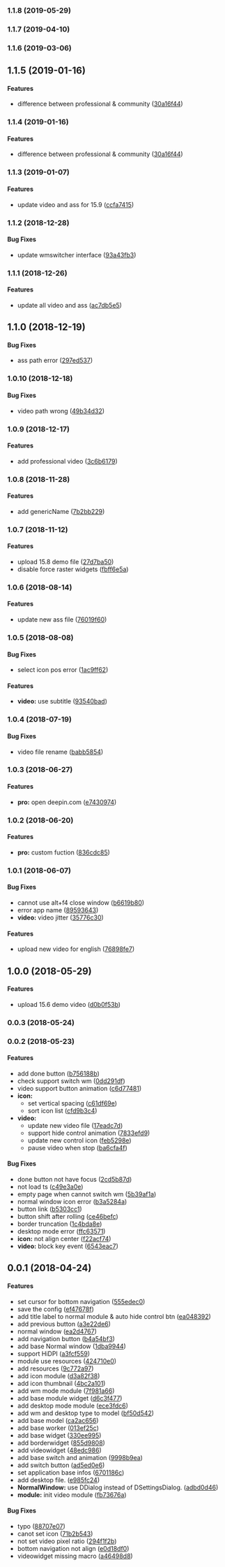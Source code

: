 <a name="1.1.8"></a>
### 1.1.8 (2019-05-29)




<a name="1.1.7"></a>
### 1.1.7 (2019-04-10)




<a name="1.1.6"></a>
### 1.1.6 (2019-03-06)




<a name=""></a>
##  1.1.5 (2019-01-16)


#### Features

*   difference between professional & community ([30a16f44](https://github.com/linuxdeepin/dde-introduction/commit/30a16f44106fd442259dc3706befef1831b3b6d8))



<a name="1.1.4"></a>
### 1.1.4 (2019-01-16)


#### Features

*   difference between professional & community ([30a16f44](https://github.com/linuxdeepin/dde-introduction/commit/30a16f44106fd442259dc3706befef1831b3b6d8))



<a name="1.1.3"></a>
### 1.1.3 (2019-01-07)


#### Features

*   update video and ass for 15.9 ([ccfa7415](https://github.com/linuxdeepin/dde-introduction/commit/ccfa74150fdd40141ceba0523fa7bc7315014efc))



<a name="1.1.2"></a>
### 1.1.2 (2018-12-28)


#### Bug Fixes

*   update wmswitcher interface ([93a43fb3](https://github.com/linuxdeepin/dde-introduction/commit/93a43fb3e649e0dd64586cf9a028ecde8b7e6f25))



<a name="1.1.1"></a>
### 1.1.1 (2018-12-26)


#### Features

*   update all video and ass ([ac7db5e5](https://github.com/linuxdeepin/dde-introduction/commit/ac7db5e5d6d04f746c0a4cf14f193d0111ec9c6b))



<a name=""></a>
##  1.1.0 (2018-12-19)


#### Bug Fixes

*   ass path error ([297ed537](https://github.com/linuxdeepin/dde-introduction/commit/297ed537470dd8c1f1b489f068681fa367ba9c38))



<a name="1.0.10"></a>
### 1.0.10 (2018-12-18)


#### Bug Fixes

*   video path wrong ([49b34d32](https://github.com/linuxdeepin/dde-introduction/commit/49b34d32d2a231b0c54252e544b7af88b01c20f3))



<a name="1.0.9"></a>
### 1.0.9 (2018-12-17)


#### Features

*   add professional video ([3c6b6179](https://github.com/linuxdeepin/dde-introduction/commit/3c6b61798a62e6204b47035614cd078d4be59829))



<a name="1.0.8"></a>
### 1.0.8 (2018-11-28)


#### Features

*   add genericName ([7b2bb229](https://github.com/linuxdeepin/dde-introduction/commit/7b2bb2290caec677370a48668bf079ad89781312))



<a name="1.0.7"></a>
### 1.0.7 (2018-11-12)


#### Features

*   upload 15.8 demo file ([27d7ba50](https://github.com/linuxdeepin/dde-introduction/commit/27d7ba5072993167945d0f0779c1d32613ca8bb5))
*   disable force raster widgets ([fbff6e5a](https://github.com/linuxdeepin/dde-introduction/commit/fbff6e5a81d343ba9b0fefa9fd6678a61c1a212d))



<a name="1.0.6"></a>
### 1.0.6 (2018-08-14)


#### Features

*   update new ass file ([76019f60](https://github.com/linuxdeepin/dde-introduction/commit/76019f602f3ae0c308d3f17161edfec3bd17ea31))



<a name="1.0.5"></a>
### 1.0.5 (2018-08-08)


#### Bug Fixes

*   select icon pos error ([1ac9ff62](https://github.com/linuxdeepin/dde-introduction/commit/1ac9ff625ad17b1aa340a481e3b7e223e6118575))

#### Features

* **video:**  use subtitle ([93540bad](https://github.com/linuxdeepin/dde-introduction/commit/93540bada157a15035de56283551874ffb17c140))



<a name="1.0.4"></a>
### 1.0.4 (2018-07-19)


#### Bug Fixes

*   video file rename ([babb5854](https://github.com/linuxdeepin/dde-introduction/commit/babb5854df3f78799d2abfb3201712044c48505c))



<a name="1.0.3"></a>
### 1.0.3 (2018-06-27)


#### Features

* **pro:**  open deepin.com ([e7430974](https://github.com/linuxdeepin/dde-introduction/commit/e7430974b44b4102b087b23e653ae572b06941b8))



<a name="1.0.2"></a>
### 1.0.2 (2018-06-20)


#### Features

* **pro:**  custom fuction ([836cdc85](https://github.com/linuxdeepin/dde-introduction/commit/836cdc85f861418bbc4205a1394f91ac2c0378c3))



<a name="1.0.1"></a>
### 1.0.1 (2018-06-07)


#### Bug Fixes

*   cannot use alt+f4 close window ([b6619b80](https://github.com/linuxdeepin/dde-introduction/commit/b6619b80115eb0d8f73e559c4f0fde1ec1682c7b))
*   error app name ([89593643](https://github.com/linuxdeepin/dde-introduction/commit/89593643ec4e379ec4a841a713a315bf530ea2d8))
* **video:**  video jitter ([35776c30](https://github.com/linuxdeepin/dde-introduction/commit/35776c30aae781368b9e3c50458cfc26cd86f1fe))

#### Features

*   upload new video for english ([76898fe7](https://github.com/linuxdeepin/dde-introduction/commit/76898fe7109186371894735231f1a8b8b5b19e71))



<a name=""></a>
##  1.0.0 (2018-05-29)


#### Features

*   upload 15.6 demo video ([d0b0f53b](https://github.com/linuxdeepin/dde-introduction/commit/d0b0f53b5365f7d32c4b89cace10486e9d9e9711))



<a name="0.0.3"></a>
### 0.0.3 (2018-05-24)




<a name="0.0.2"></a>
### 0.0.2 (2018-05-23)


#### Features

*   add done button ([b756188b](https://github.com/linuxdeepin/dde-introduction/commit/b756188beeb699033b4ab19f2a04bd0665479f78))
*   check support switch wm ([0dd291df](https://github.com/linuxdeepin/dde-introduction/commit/0dd291df4f37a283a724c07d800fcd09e4f476a6))
*   video support button animation ([c6d77481](https://github.com/linuxdeepin/dde-introduction/commit/c6d77481dee10faabbb65fc12c1beacf26cd4aca))
* **icon:**
  *  set vertical spacing ([c61df69e](https://github.com/linuxdeepin/dde-introduction/commit/c61df69eeb58e32fb787a76875bcc1c3a0ae0ab4))
  *  sort icon list ([cfd9b3c4](https://github.com/linuxdeepin/dde-introduction/commit/cfd9b3c44cd7a5168b2b0060dbf356ed5ae026d1))
* **video:**
  *  update new video file ([17eadc7d](https://github.com/linuxdeepin/dde-introduction/commit/17eadc7d0f2217ba6ca5509896062a5d4b395276))
  *  support hide control animation ([7833efd9](https://github.com/linuxdeepin/dde-introduction/commit/7833efd90fe35e0d95fce4b86e3f84ed4031d3ea))
  *  update new control icon ([feb5298e](https://github.com/linuxdeepin/dde-introduction/commit/feb5298eaec5ccf6b64019a387bcf837f6ebb7ff))
  *  pause video when stop ([ba6cfa4f](https://github.com/linuxdeepin/dde-introduction/commit/ba6cfa4fb56e87ea9436829ef808947ba1b7b475))

#### Bug Fixes

*   done button not have focus ([2cd5b87d](https://github.com/linuxdeepin/dde-introduction/commit/2cd5b87d9a9fa113bec14ee02156e634a4c7be40))
*   not load ts ([c49e3a0e](https://github.com/linuxdeepin/dde-introduction/commit/c49e3a0e9398600c3a4b0f70508cea68a0f197cf))
*   empty page when cannot switch wm ([5b39af1a](https://github.com/linuxdeepin/dde-introduction/commit/5b39af1a2cc56df91515a1eb4711222d381bd9a0))
*   normal window icon error ([b3a5284a](https://github.com/linuxdeepin/dde-introduction/commit/b3a5284a45e4e65d688a9efb331c3da0f902b0cd))
*   button link ([b5303cc1](https://github.com/linuxdeepin/dde-introduction/commit/b5303cc1c35b2cd3a4f9ba0889facce2cd01d899))
*   button shift after rolling ([ce46befc](https://github.com/linuxdeepin/dde-introduction/commit/ce46befc26f346f1546622318c64016e1b104715))
*   border truncation ([1c4bda8e](https://github.com/linuxdeepin/dde-introduction/commit/1c4bda8ea932dc73bb15623c6eeb5dd5fed2c3c8))
*   desktop mode error ([ffc63571](https://github.com/linuxdeepin/dde-introduction/commit/ffc63571c5944cca55885b79cd70b351232b9c30))
* **icon:**  not align center ([f22acf74](https://github.com/linuxdeepin/dde-introduction/commit/f22acf7468444d9718424f3b48f894c18cbde174))
* **video:**  block key event ([6543eac7](https://github.com/linuxdeepin/dde-introduction/commit/6543eac7ece5ea7c507510085333adc2d8d60b42))



<a name=""></a>
##  0.0.1 (2018-04-24)


#### Features

*   set cursor for bottom navigation ([555edec0](https://github.com/linuxdeepin/dde-introduction/commit/555edec0a92f7b962c2d26e5426e40b573bf528e))
*   save the config ([ef47678f](https://github.com/linuxdeepin/dde-introduction/commit/ef47678f939b29919f9cdb3476d2fa9888379aab))
*   add title label to normal module & auto hide control btn ([ea048392](https://github.com/linuxdeepin/dde-introduction/commit/ea0483927dbf320ad0c4a223e14df24b5116b69c))
*   add previous button ([a3e22de6](https://github.com/linuxdeepin/dde-introduction/commit/a3e22de6c98b2cf98c267283b4346ebea8499f26))
*   normal window ([ea2d4767](https://github.com/linuxdeepin/dde-introduction/commit/ea2d4767d29a101d98c339b816edfcdae22ae398))
*   add navigation button ([b4a54bf3](https://github.com/linuxdeepin/dde-introduction/commit/b4a54bf32438a3eee18975e46632bd9e3e653518))
*   add base Normal window ([1dba9944](https://github.com/linuxdeepin/dde-introduction/commit/1dba99447597c5d4438a8fa08e19065535bc15e3))
*   support HiDPI ([a3fcf559](https://github.com/linuxdeepin/dde-introduction/commit/a3fcf5597390e7de22390e30607f4a69e8457bd0))
*   module use resources ([424710e0](https://github.com/linuxdeepin/dde-introduction/commit/424710e0f3f2bc71cbd5858f17de405f35672a16))
*   add resources ([9c772a97](https://github.com/linuxdeepin/dde-introduction/commit/9c772a97e63d205a5162b5e6fce12f1c8c99fa7b))
*   add icon module ([d3a82f38](https://github.com/linuxdeepin/dde-introduction/commit/d3a82f380d29fdc86841a8cf544b169c27e23a34))
*   add icon thumbnail ([4bc2a101](https://github.com/linuxdeepin/dde-introduction/commit/4bc2a101febf4c1edeafde383482d4b26f02ebc1))
*   add wm mode module ([7f981a66](https://github.com/linuxdeepin/dde-introduction/commit/7f981a664f88bdafaa99900f1d5a8b6e7720a444))
*   add base module widget ([d6c3f477](https://github.com/linuxdeepin/dde-introduction/commit/d6c3f477545921d36140e6240341e69cc4060032))
*   add desktop mode module ([ece3fdc6](https://github.com/linuxdeepin/dde-introduction/commit/ece3fdc6f80eaa2737483fec4c456745df93cca5))
*   add wm and desktop type to model ([bf50d542](https://github.com/linuxdeepin/dde-introduction/commit/bf50d5425274ae14900eac658b371dcd57294109))
*   add base model ([ca2ac656](https://github.com/linuxdeepin/dde-introduction/commit/ca2ac6563093efcb32f5b42498e230d2bea4070c))
*   add base worker ([013ef25c](https://github.com/linuxdeepin/dde-introduction/commit/013ef25c113667bdce3a292f49f945db30219f47))
*   add base widget ([330ee995](https://github.com/linuxdeepin/dde-introduction/commit/330ee9959767b02b82f7fe7e55ff9e6fcba7c40b))
*   add borderwidget ([855d9808](https://github.com/linuxdeepin/dde-introduction/commit/855d98089987638e260fe34efba25e7ba9ac2661))
*   add videowidget ([48edc986](https://github.com/linuxdeepin/dde-introduction/commit/48edc9860c93425e8808ffaccc355cfeaa19c5bc))
*   add base switch and animation ([9998b9ea](https://github.com/linuxdeepin/dde-introduction/commit/9998b9eadb52a1fc8ef7f44262e430126b2b823c))
*   add switch button ([ad5ed0e6](https://github.com/linuxdeepin/dde-introduction/commit/ad5ed0e619deebd3ac6ad3be6c2f0395c6dd7686))
*   set application base infos ([6701186c](https://github.com/linuxdeepin/dde-introduction/commit/6701186c855e036b75705deffac72b0464a458e5))
*   add desktop file. ([e985fc24](https://github.com/linuxdeepin/dde-introduction/commit/e985fc244d0a31c7c7af5d0590332e3216030a82))
* **NormalWindow:**  use DDialog instead of DSettingsDialog. ([adbd0d46](https://github.com/linuxdeepin/dde-introduction/commit/adbd0d46bffdcf25677fbfd6e04eb75112522d63))
* **module:**  init video module ([fb73676a](https://github.com/linuxdeepin/dde-introduction/commit/fb73676a2bbb248e259d37733d789b3d140d17a6))

#### Bug Fixes

*   typo ([88707e07](https://github.com/linuxdeepin/dde-introduction/commit/88707e072fc5dff69b42944e256ec3cfb9cfd485))
*   canot set icon ([71b2b543](https://github.com/linuxdeepin/dde-introduction/commit/71b2b5431a25526af97d62c3bf75856a44970a3a))
*   not set video pixel ratio ([294f1f2b](https://github.com/linuxdeepin/dde-introduction/commit/294f1f2bd02e0a2dd48e54d35ad44cb4e03b537f))
*   bottom navigation not align ([e0d18df0](https://github.com/linuxdeepin/dde-introduction/commit/e0d18df0a7a07695f96a62c41703d7b99437dd03))
*   videowidget missing macro ([a46498d8](https://github.com/linuxdeepin/dde-introduction/commit/a46498d83d61e875b67c63c1b297ee99692d1fc3))



